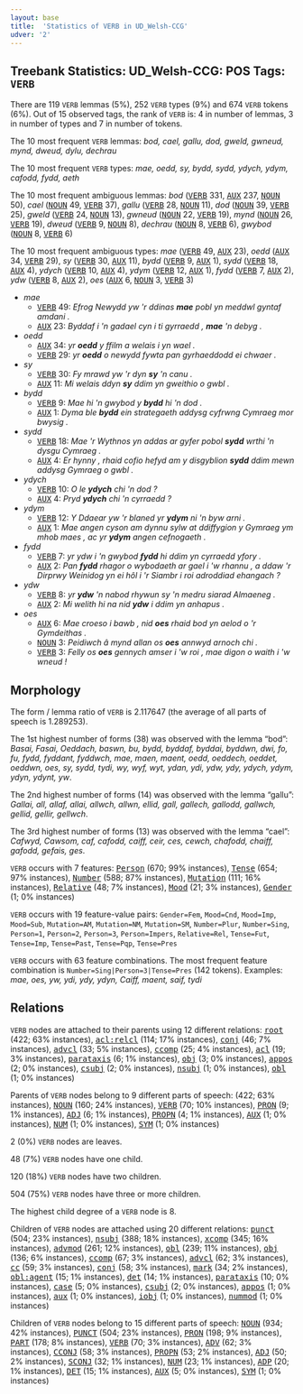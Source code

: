 ```yaml
---
layout: base
title:  'Statistics of VERB in UD_Welsh-CCG'
udver: '2'
---
```


## Treebank Statistics: UD_Welsh-CCG: POS Tags: `VERB`

There are 119 `VERB` lemmas (5%), 252 `VERB` types (9%) and 674 `VERB` tokens (6%).
Out of 15 observed tags, the rank of `VERB` is: 4 in number of lemmas, 3 in number of types and 7 in number of tokens.

The 10 most frequent `VERB` lemmas: <em>bod, cael, gallu, dod, gweld, gwneud, mynd, dweud, dylu, dechrau</em>

The 10 most frequent `VERB` types:  <em>mae, oedd, sy, bydd, sydd, ydych, ydym, cafodd, fydd, aeth</em>

The 10 most frequent ambiguous lemmas: <em>bod</em> (<tt><a href="cy_ccg-pos-VERB.html">VERB</a></tt> 331, <tt><a href="cy_ccg-pos-AUX.html">AUX</a></tt> 237, <tt><a href="cy_ccg-pos-NOUN.html">NOUN</a></tt> 50), <em>cael</em> (<tt><a href="cy_ccg-pos-NOUN.html">NOUN</a></tt> 49, <tt><a href="cy_ccg-pos-VERB.html">VERB</a></tt> 37), <em>gallu</em> (<tt><a href="cy_ccg-pos-VERB.html">VERB</a></tt> 28, <tt><a href="cy_ccg-pos-NOUN.html">NOUN</a></tt> 11), <em>dod</em> (<tt><a href="cy_ccg-pos-NOUN.html">NOUN</a></tt> 39, <tt><a href="cy_ccg-pos-VERB.html">VERB</a></tt> 25), <em>gweld</em> (<tt><a href="cy_ccg-pos-VERB.html">VERB</a></tt> 24, <tt><a href="cy_ccg-pos-NOUN.html">NOUN</a></tt> 13), <em>gwneud</em> (<tt><a href="cy_ccg-pos-NOUN.html">NOUN</a></tt> 22, <tt><a href="cy_ccg-pos-VERB.html">VERB</a></tt> 19), <em>mynd</em> (<tt><a href="cy_ccg-pos-NOUN.html">NOUN</a></tt> 26, <tt><a href="cy_ccg-pos-VERB.html">VERB</a></tt> 19), <em>dweud</em> (<tt><a href="cy_ccg-pos-VERB.html">VERB</a></tt> 9, <tt><a href="cy_ccg-pos-NOUN.html">NOUN</a></tt> 8), <em>dechrau</em> (<tt><a href="cy_ccg-pos-NOUN.html">NOUN</a></tt> 8, <tt><a href="cy_ccg-pos-VERB.html">VERB</a></tt> 6), <em>gwybod</em> (<tt><a href="cy_ccg-pos-NOUN.html">NOUN</a></tt> 8, <tt><a href="cy_ccg-pos-VERB.html">VERB</a></tt> 6)

The 10 most frequent ambiguous types:  <em>mae</em> (<tt><a href="cy_ccg-pos-VERB.html">VERB</a></tt> 49, <tt><a href="cy_ccg-pos-AUX.html">AUX</a></tt> 23), <em>oedd</em> (<tt><a href="cy_ccg-pos-AUX.html">AUX</a></tt> 34, <tt><a href="cy_ccg-pos-VERB.html">VERB</a></tt> 29), <em>sy</em> (<tt><a href="cy_ccg-pos-VERB.html">VERB</a></tt> 30, <tt><a href="cy_ccg-pos-AUX.html">AUX</a></tt> 11), <em>bydd</em> (<tt><a href="cy_ccg-pos-VERB.html">VERB</a></tt> 9, <tt><a href="cy_ccg-pos-AUX.html">AUX</a></tt> 1), <em>sydd</em> (<tt><a href="cy_ccg-pos-VERB.html">VERB</a></tt> 18, <tt><a href="cy_ccg-pos-AUX.html">AUX</a></tt> 4), <em>ydych</em> (<tt><a href="cy_ccg-pos-VERB.html">VERB</a></tt> 10, <tt><a href="cy_ccg-pos-AUX.html">AUX</a></tt> 4), <em>ydym</em> (<tt><a href="cy_ccg-pos-VERB.html">VERB</a></tt> 12, <tt><a href="cy_ccg-pos-AUX.html">AUX</a></tt> 1), <em>fydd</em> (<tt><a href="cy_ccg-pos-VERB.html">VERB</a></tt> 7, <tt><a href="cy_ccg-pos-AUX.html">AUX</a></tt> 2), <em>ydw</em> (<tt><a href="cy_ccg-pos-VERB.html">VERB</a></tt> 8, <tt><a href="cy_ccg-pos-AUX.html">AUX</a></tt> 2), <em>oes</em> (<tt><a href="cy_ccg-pos-AUX.html">AUX</a></tt> 6, <tt><a href="cy_ccg-pos-NOUN.html">NOUN</a></tt> 3, <tt><a href="cy_ccg-pos-VERB.html">VERB</a></tt> 3)


* <em>mae</em>
  * <tt><a href="cy_ccg-pos-VERB.html">VERB</a></tt> 49: <em>Efrog Newydd yw 'r ddinas <b>mae</b> pobl yn meddwl gyntaf amdani .</em>
  * <tt><a href="cy_ccg-pos-AUX.html">AUX</a></tt> 23: <em>Byddaf i 'n gadael cyn i ti gyrraedd , <b>mae</b> 'n debyg .</em>
* <em>oedd</em>
  * <tt><a href="cy_ccg-pos-AUX.html">AUX</a></tt> 34: <em>yr <b>oedd</b> y ffilm a welais i yn wael .</em>
  * <tt><a href="cy_ccg-pos-VERB.html">VERB</a></tt> 29: <em>yr <b>oedd</b> o newydd fywta pan gyrhaeddodd ei chwaer .</em>
* <em>sy</em>
  * <tt><a href="cy_ccg-pos-VERB.html">VERB</a></tt> 30: <em>Fy mrawd yw 'r dyn <b>sy</b> 'n canu .</em>
  * <tt><a href="cy_ccg-pos-AUX.html">AUX</a></tt> 11: <em>Mi welais ddyn <b>sy</b> ddim yn gweithio o gwbl .</em>
* <em>bydd</em>
  * <tt><a href="cy_ccg-pos-VERB.html">VERB</a></tt> 9: <em>Mae hi 'n gwybod y <b>bydd</b> hi 'n dod .</em>
  * <tt><a href="cy_ccg-pos-AUX.html">AUX</a></tt> 1: <em>Dyma ble <b>bydd</b> ein strategaeth addysg cyfrwng Cymraeg mor bwysig .</em>
* <em>sydd</em>
  * <tt><a href="cy_ccg-pos-VERB.html">VERB</a></tt> 18: <em>Mae 'r Wythnos yn addas ar gyfer pobol <b>sydd</b> wrthi 'n dysgu Cymraeg .</em>
  * <tt><a href="cy_ccg-pos-AUX.html">AUX</a></tt> 4: <em>Er hynny , rhaid cofio hefyd am y disgyblion <b>sydd</b> ddim mewn addysg Gymraeg o gwbl .</em>
* <em>ydych</em>
  * <tt><a href="cy_ccg-pos-VERB.html">VERB</a></tt> 10: <em>O le <b>ydych</b> chi 'n dod ?</em>
  * <tt><a href="cy_ccg-pos-AUX.html">AUX</a></tt> 4: <em>Pryd <b>ydych</b> chi 'n cyrraedd ?</em>
* <em>ydym</em>
  * <tt><a href="cy_ccg-pos-VERB.html">VERB</a></tt> 12: <em>Y Ddaear yw 'r blaned yr <b>ydym</b> ni 'n byw arni .</em>
  * <tt><a href="cy_ccg-pos-AUX.html">AUX</a></tt> 1: <em>Mae angen cyson am dynnu sylw at ddiffygion y Gymraeg ym mhob maes , ac yr <b>ydym</b> angen cefnogaeth .</em>
* <em>fydd</em>
  * <tt><a href="cy_ccg-pos-VERB.html">VERB</a></tt> 7: <em>yr ydw i 'n gwybod <b>fydd</b> hi ddim yn cyrraedd yfory .</em>
  * <tt><a href="cy_ccg-pos-AUX.html">AUX</a></tt> 2: <em>Pan <b>fydd</b> rhagor o wybodaeth ar gael i 'w rhannu , a ddaw 'r Dirprwy Weinidog yn ei hôl i 'r Siambr i roi adroddiad ehangach ?</em>
* <em>ydw</em>
  * <tt><a href="cy_ccg-pos-VERB.html">VERB</a></tt> 8: <em>yr <b>ydw</b> 'n nabod rhywun sy 'n medru siarad Almaeneg .</em>
  * <tt><a href="cy_ccg-pos-AUX.html">AUX</a></tt> 2: <em>Mi welith hi na nid <b>ydw</b> i ddim yn anhapus .</em>
* <em>oes</em>
  * <tt><a href="cy_ccg-pos-AUX.html">AUX</a></tt> 6: <em>Mae croeso i bawb , nid <b>oes</b> rhaid bod yn aelod o 'r Gymdeithas .</em>
  * <tt><a href="cy_ccg-pos-NOUN.html">NOUN</a></tt> 3: <em>Peidiwch â mynd allan os <b>oes</b> annwyd arnoch chi .</em>
  * <tt><a href="cy_ccg-pos-VERB.html">VERB</a></tt> 3: <em>Felly os <b>oes</b> gennych amser i 'w roi , mae digon o waith i 'w wneud !</em>

## Morphology

The form / lemma ratio of `VERB` is 2.117647 (the average of all parts of speech is 1.289253).

The 1st highest number of forms (38) was observed with the lemma “bod”: <em>Basai, Fasai, Oeddach, baswn, bu, bydd, byddaf, byddai, byddwn, dwi, fo, fu, fydd, fyddant, fyddwch, mae, maen, maent, oedd, oeddech, oeddet, oeddwn, oes, sy, sydd, tydi, wy, wyf, wyt, ydan, ydi, ydw, ydy, ydych, ydym, ydyn, ydynt, yw</em>.

The 2nd highest number of forms (14) was observed with the lemma “gallu”: <em>Gallai, all, allaf, allai, allwch, allwn, ellid, gall, gallech, gallodd, gallwch, gellid, gellir, gellwch</em>.

The 3rd highest number of forms (13) was observed with the lemma “cael”: <em>Cafwyd, Cawsom, caf, cafodd, caiff, ceir, ces, cewch, chafodd, chaiff, gafodd, gefais, ges</em>.

`VERB` occurs with 7 features: <tt><a href="cy_ccg-feat-Person.html">Person</a></tt> (670; 99% instances), <tt><a href="cy_ccg-feat-Tense.html">Tense</a></tt> (654; 97% instances), <tt><a href="cy_ccg-feat-Number.html">Number</a></tt> (588; 87% instances), <tt><a href="cy_ccg-feat-Mutation.html">Mutation</a></tt> (111; 16% instances), <tt><a href="cy_ccg-feat-Relative.html">Relative</a></tt> (48; 7% instances), <tt><a href="cy_ccg-feat-Mood.html">Mood</a></tt> (21; 3% instances), <tt><a href="cy_ccg-feat-Gender.html">Gender</a></tt> (1; 0% instances)

`VERB` occurs with 19 feature-value pairs: `Gender=Fem`, `Mood=Cnd`, `Mood=Imp`, `Mood=Sub`, `Mutation=AM`, `Mutation=NM`, `Mutation=SM`, `Number=Plur`, `Number=Sing`, `Person=1`, `Person=2`, `Person=3`, `Person=Impers`, `Relative=Rel`, `Tense=Fut`, `Tense=Imp`, `Tense=Past`, `Tense=Pqp`, `Tense=Pres`

`VERB` occurs with 63 feature combinations.
The most frequent feature combination is `Number=Sing|Person=3|Tense=Pres` (142 tokens).
Examples: <em>mae, oes, yw, ydi, ydy, ydyn, Caiff, maent, saif, tydi</em>


## Relations

`VERB` nodes are attached to their parents using 12 different relations: <tt><a href="cy_ccg-dep-root.html">root</a></tt> (422; 63% instances), <tt><a href="cy_ccg-dep-acl-relcl.html">acl:relcl</a></tt> (114; 17% instances), <tt><a href="cy_ccg-dep-conj.html">conj</a></tt> (46; 7% instances), <tt><a href="cy_ccg-dep-advcl.html">advcl</a></tt> (33; 5% instances), <tt><a href="cy_ccg-dep-ccomp.html">ccomp</a></tt> (25; 4% instances), <tt><a href="cy_ccg-dep-acl.html">acl</a></tt> (19; 3% instances), <tt><a href="cy_ccg-dep-parataxis.html">parataxis</a></tt> (6; 1% instances), <tt><a href="cy_ccg-dep-obj.html">obj</a></tt> (3; 0% instances), <tt><a href="cy_ccg-dep-appos.html">appos</a></tt> (2; 0% instances), <tt><a href="cy_ccg-dep-csubj.html">csubj</a></tt> (2; 0% instances), <tt><a href="cy_ccg-dep-nsubj.html">nsubj</a></tt> (1; 0% instances), <tt><a href="cy_ccg-dep-obl.html">obl</a></tt> (1; 0% instances)

Parents of `VERB` nodes belong to 9 different parts of speech:  (422; 63% instances), <tt><a href="cy_ccg-pos-NOUN.html">NOUN</a></tt> (160; 24% instances), <tt><a href="cy_ccg-pos-VERB.html">VERB</a></tt> (70; 10% instances), <tt><a href="cy_ccg-pos-PRON.html">PRON</a></tt> (9; 1% instances), <tt><a href="cy_ccg-pos-ADJ.html">ADJ</a></tt> (6; 1% instances), <tt><a href="cy_ccg-pos-PROPN.html">PROPN</a></tt> (4; 1% instances), <tt><a href="cy_ccg-pos-AUX.html">AUX</a></tt> (1; 0% instances), <tt><a href="cy_ccg-pos-NUM.html">NUM</a></tt> (1; 0% instances), <tt><a href="cy_ccg-pos-SYM.html">SYM</a></tt> (1; 0% instances)

2 (0%) `VERB` nodes are leaves.

48 (7%) `VERB` nodes have one child.

120 (18%) `VERB` nodes have two children.

504 (75%) `VERB` nodes have three or more children.

The highest child degree of a `VERB` node is 8.

Children of `VERB` nodes are attached using 20 different relations: <tt><a href="cy_ccg-dep-punct.html">punct</a></tt> (504; 23% instances), <tt><a href="cy_ccg-dep-nsubj.html">nsubj</a></tt> (388; 18% instances), <tt><a href="cy_ccg-dep-xcomp.html">xcomp</a></tt> (345; 16% instances), <tt><a href="cy_ccg-dep-advmod.html">advmod</a></tt> (261; 12% instances), <tt><a href="cy_ccg-dep-obl.html">obl</a></tt> (239; 11% instances), <tt><a href="cy_ccg-dep-obj.html">obj</a></tt> (136; 6% instances), <tt><a href="cy_ccg-dep-ccomp.html">ccomp</a></tt> (67; 3% instances), <tt><a href="cy_ccg-dep-advcl.html">advcl</a></tt> (62; 3% instances), <tt><a href="cy_ccg-dep-cc.html">cc</a></tt> (59; 3% instances), <tt><a href="cy_ccg-dep-conj.html">conj</a></tt> (58; 3% instances), <tt><a href="cy_ccg-dep-mark.html">mark</a></tt> (34; 2% instances), <tt><a href="cy_ccg-dep-obl-agent.html">obl:agent</a></tt> (15; 1% instances), <tt><a href="cy_ccg-dep-det.html">det</a></tt> (14; 1% instances), <tt><a href="cy_ccg-dep-parataxis.html">parataxis</a></tt> (10; 0% instances), <tt><a href="cy_ccg-dep-case.html">case</a></tt> (5; 0% instances), <tt><a href="cy_ccg-dep-csubj.html">csubj</a></tt> (2; 0% instances), <tt><a href="cy_ccg-dep-appos.html">appos</a></tt> (1; 0% instances), <tt><a href="cy_ccg-dep-aux.html">aux</a></tt> (1; 0% instances), <tt><a href="cy_ccg-dep-iobj.html">iobj</a></tt> (1; 0% instances), <tt><a href="cy_ccg-dep-nummod.html">nummod</a></tt> (1; 0% instances)

Children of `VERB` nodes belong to 15 different parts of speech: <tt><a href="cy_ccg-pos-NOUN.html">NOUN</a></tt> (934; 42% instances), <tt><a href="cy_ccg-pos-PUNCT.html">PUNCT</a></tt> (504; 23% instances), <tt><a href="cy_ccg-pos-PRON.html">PRON</a></tt> (198; 9% instances), <tt><a href="cy_ccg-pos-PART.html">PART</a></tt> (178; 8% instances), <tt><a href="cy_ccg-pos-VERB.html">VERB</a></tt> (70; 3% instances), <tt><a href="cy_ccg-pos-ADV.html">ADV</a></tt> (62; 3% instances), <tt><a href="cy_ccg-pos-CCONJ.html">CCONJ</a></tt> (58; 3% instances), <tt><a href="cy_ccg-pos-PROPN.html">PROPN</a></tt> (53; 2% instances), <tt><a href="cy_ccg-pos-ADJ.html">ADJ</a></tt> (50; 2% instances), <tt><a href="cy_ccg-pos-SCONJ.html">SCONJ</a></tt> (32; 1% instances), <tt><a href="cy_ccg-pos-NUM.html">NUM</a></tt> (23; 1% instances), <tt><a href="cy_ccg-pos-ADP.html">ADP</a></tt> (20; 1% instances), <tt><a href="cy_ccg-pos-DET.html">DET</a></tt> (15; 1% instances), <tt><a href="cy_ccg-pos-AUX.html">AUX</a></tt> (5; 0% instances), <tt><a href="cy_ccg-pos-SYM.html">SYM</a></tt> (1; 0% instances)

